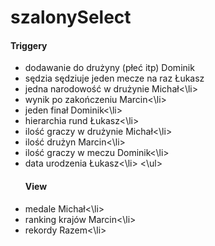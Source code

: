 # szalonySelect

<h4>Triggery</h4>
<ul>
    <li>dodawanie do drużyny (płeć itp) Dominik</li>
    <li>sędzia sędziuje jeden mecze na raz Łukasz</li>
    <li>jedna narodowość w drużynie Michał<\li>
    <li>wynik po zakończeniu Marcin<\li>
    <li>jeden finał Dominik<\li>
    <li>hierarchia rund Łukasz<\li>
    <li>ilość graczy w drużynie Michał<\li>
    <li>ilość drużyn Marcin<\li>
    <li>ilość graczy w meczu Dominik<\li>
    <li>data urodzenia Łukasz<\li>
<\ul>



<h4>View</h4>
<li>medale Michał<\li>
<li>ranking krajów Marcin<\li>
<li>rekordy Razem<\li>
